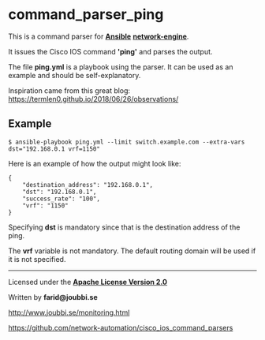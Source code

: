 # command_parser_ping

This is a command parser for [__Ansible__](https://www.ansible.com/) [__network-engine__](https://github.com/ansible-network/network-engine).

It issues the Cisco IOS command **'ping'** and parses the output.

The file **ping.yml** is a playbook using the parser.
It can be used as an example and should be self-explanatory.


Inspiration came from this great blog:
https://termlen0.github.io/2018/06/26/observations/

## Example

```
$ ansible-playbook ping.yml --limit switch.example.com --extra-vars dst="192.168.0.1 vrf=1150"
```
Here is an example of how the output might look like:

```
{
    "destination_address": "192.168.0.1",
    "dst": "192.168.0.1",
    "success_rate": "100",
    "vrf": "1150"
}
```

Specifying **dst** is mandatory since that is the destination address of the ping.

The **vrf** variable is not mandatory. The default routing domain will be used if it is not specified.


___

Licensed under the [__Apache License Version 2.0__](https://www.apache.org/licenses/LICENSE-2.0)

Written by __farid@joubbi.se__

http://www.joubbi.se/monitoring.html

https://github.com/network-automation/cisco_ios_command_parsers

